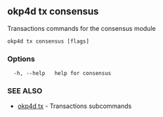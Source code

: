 ## okp4d tx consensus

Transactions commands for the consensus module

```
okp4d tx consensus [flags]
```

### Options

```
  -h, --help   help for consensus
```

### SEE ALSO

* [okp4d tx](okp4d_tx.md)	 - Transactions subcommands
